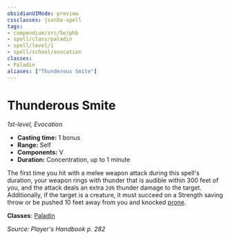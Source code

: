 ```yaml
---
obsidianUIMode: preview
cssclasses: json5e-spell
tags:
- compendium/src/5e/phb
- spell/class/paladin
- spell/level/1
- spell/school/evocation
classes:
- Paladin
aliases: ["Thunderous Smite"]
---
```

# Thunderous Smite
*1st-level, Evocation*  

- **Casting time:** 1 bonus
- **Range:** Self
- **Components:** V
- **Duration:** Concentration, up to 1 minute

The first time you hit with a melee weapon attack during this spell's duration, your weapon rings with thunder that is audible within 300 feet of you, and the attack deals an extra `2d6` thunder damage to the target. Additionally, if the target is a creature, it must succeed on a Strength saving throw or be pushed 10 feet away from you and knocked [prone](conditions.md#prone).

**Classes**: [Paladin](paladin.md)

*Source: Player's Handbook p. 282*